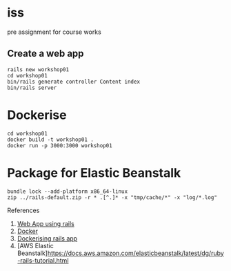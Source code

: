 # iss
pre assignment for course works


##  Create a web app 
```
rails new workshop01
cd workshop01
bin/rails generate controller Content index
bin/rails server
```


# Dockerise
```
cd workshop01
docker build -t workshop01 .
docker run -p 3000:3000 workshop01
```

# Package for Elastic Beanstalk
```
bundle lock --add-platform x86_64-linux
zip ../rails-default.zip -r * .[^.]* -x "tmp/cache/*" -x "log/*.log"
```


References
1. [Web App using rails](https://guides.rubyonrails.org/getting_started.html)
2. [Docker](https://docs.docker.com/get-started/02_our_app/)
3. [Dockerising rails app](https://earthly.dev/blog/rails-with-docker/)
4. [AWS Elastic Beanstalk]https://docs.aws.amazon.com/elasticbeanstalk/latest/dg/ruby-rails-tutorial.html

